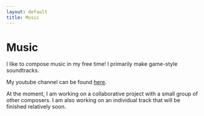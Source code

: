 ```yaml
---
layout: default
title: Music
---
```


# Music

I like to compose music in my free time! I primarily make game-style soundtracks.

My youtube channel can be found <a href="https://www.youtube.com/channel/UCVA5pm63XaxuFmDghnX3gUw" target="_blank">here</a>.

At the moment, I am working on a collaborative project with a small group of other composers. I am also working on an individual track that will be finished relatively soon.